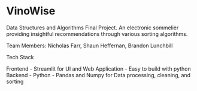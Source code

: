 # VinoWise
Data Structures and Algorithms Final Project. An electronic sommelier providing insightful recommendations through various sorting algorithms.

Team Members: Nicholas Farr, Shaun Heffernan, Brandon Lunchbill

Tech Stack

Frontend - Streamlit for UI and Web Application - Easy to build with python
Backend - Python - Pandas and Numpy for Data processing, cleaning, and sorting